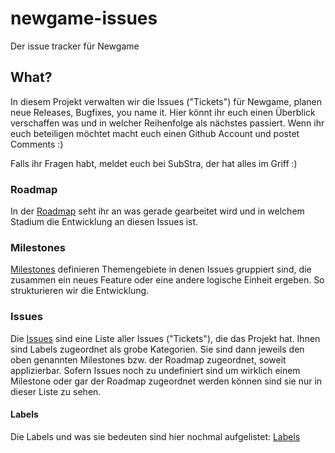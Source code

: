 # newgame-issues
Der issue tracker für Newgame

## What?

In diesem Projekt verwalten wir die Issues ("Tickets") für Newgame, planen neue Releases, Bugfixes, you name it.
Hier könnt ihr euch einen Überblick verschaffen was und in welcher Reihenfolge als nächstes passiert. Wenn ihr euch beteiligen möchtet macht euch einen Github Account und postet Comments :)

Falls ihr Fragen habt, meldet euch bei SubStra, der hat alles im Griff :)

### Roadmap

In der [Roadmap](https://github.com/worp1900/newgame-issues/projects/1) seht ihr an was gerade gearbeitet wird und in welchem Stadium die Entwicklung an diesen Issues ist.

### Milestones

[Milestones](https://github.com/worp1900/newgame-issues/milestones) definieren Themengebiete in denen Issues gruppiert sind, die zusammen ein neues Feature oder eine andere logische Einheit ergeben. So strukturieren wir die Entwicklung.

### Issues

Die [Issues](https://github.com/worp1900/newgame-issues/issues) sind eine Liste aller Issues ("Tickets"), die das Projekt hat. Ihnen sind Labels zugeordnet als grobe Kategorien. Sie sind dann jeweils den oben genannten Milestones bzw. der Roadmap zugeordnet, soweit applizierbar. Sofern Issues noch zu undefiniert sind um wirklich einem Milestone oder gar der Roadmap zugeordnet werden können sind sie nur in dieser Liste zu sehen.

#### Labels

Die Labels und was sie bedeuten sind hier nochmal aufgelistet: [Labels](https://github.com/worp1900/newgame-issues/labels)
